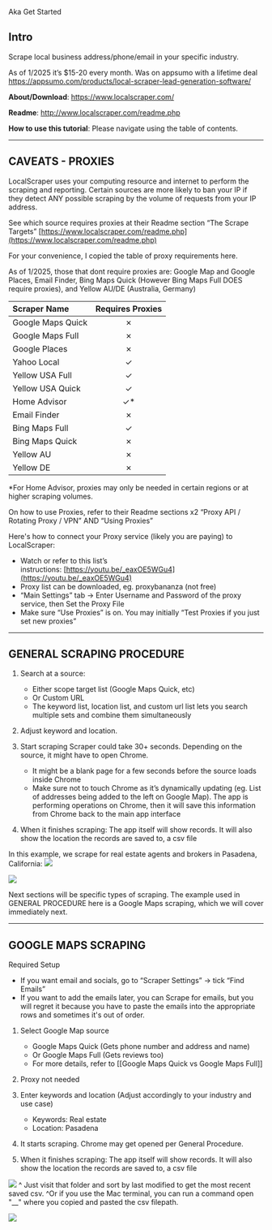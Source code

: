 Aka Get Started
## Intro

Scrape local business address/phone/email in your specific industry. 

As of 1/2025 it’s $15-20 every month. Was on appsumo with a lifetime deal https://appsumo.com/products/local-scraper-lead-generation-software/

**About/Download**: https://www.localscraper.com/

**Readme**: http://www.localscraper.com/readme.php 

**How to use this tutorial**: Please navigate using the table of contents.

---
## CAVEATS - PROXIES


LocalScraper uses your computing resource and internet to perform the scraping and reporting. Certain sources are more likely to ban your IP if they detect ANY possible scraping by the volume of requests from your IP address.

See which source requires proxies at their Readme section “The Scrape Targets”
[https://www.localscraper.com/readme.php](https://www.localscraper.com/readme.php)  

For your convenience, I copied the table of proxy requirements here.

As of 1/2025, those that dont require proxies are: 
Google Map and Google Places, Email Finder, Bing Maps Quick (However Bing Maps Full DOES require proxies), and Yellow AU/DE (Australia, Germany)

| **Scraper Name**  | **Requires Proxies** |
| :---------------- | :------------------: |
| Google Maps Quick |          ✗           |
| Google Maps Full  |          ✗           |
| Google Places     |          ✗           |
| Yahoo Local       |          ✓           |
| Yellow USA Full   |          ✓           |
| Yellow USA Quick  |          ✓           |
| Home Advisor      |          ✓*          |
| Email Finder      |          ✗           |
| Bing Maps Full    |          ✓           |
| Bing Maps Quick   |          ✗           |
| Yellow AU         |          ✗           |
| Yellow DE         |          ✗           |
\*For Home Advisor, proxies may only be needed in certain regions or at higher scraping volumes.

On how to use Proxies, refer to their Readme sections x2 “Proxy API / Rotating Proxy / VPN” AND “Using Proxies”

Here's how to connect your Proxy service (likely you are paying) to LocalScraper:
- Watch or refer to this list’s instructions: [https://youtu.be/_eaxOE5WGu4](https://youtu.be/_eaxOE5WGu4)
- Proxy list can be downloaded, eg. proxybananza (not free)
- “Main Settings” tab → Enter Username and Password of the proxy service, then Set the Proxy File
- Make sure “Use Proxies” is on. You may initially “Test Proxies if you just set new proxies”

---

## GENERAL SCRAPING PROCEDURE

1. Search at a source:
	- Either scope target list (Google Maps Quick, etc)
	- Or Custom URL
	- The keyword list, location list, and custom url list lets you search multiple sets and combine them simultaneously

2. Adjust keyword and location. 

3. Start scraping
   Scraper could take 30+ seconds. Depending on the source, it might have to open Chrome. 
	- It might be a blank page for a few seconds before the source loads inside Chrome
	- Make sure not to touch Chrome as it’s dynamically updating (eg. List of addresses being added to the left on Google Map). The app is performing operations on Chrome, then it will save this information from Chrome back to the main app interface
4. When it finishes scraping: The app itself will show records. It will also show the location the records are saved to, a csv file

In this example, we scrape for real estate agents and brokers in Pasadena, California:
![](https://i.imgur.com/uvp8Ois.png)

![](https://i.imgur.com/ZdikxJW.png)

Next sections will be specific types of scraping. The example used in GENERAL PROCEDURE here is a Google Maps scraping, which we will cover immediately next.

---

## GOOGLE MAPS SCRAPING

Required Setup
- If you want email and socials, go to “Scraper Settings” → tick “Find Emails”
- If you want to add the emails later, you can Scrape for emails, but you will regret it because you have to paste the emails into the appropriate rows and sometimes it's out of order.

1. Select Google Map source  
	- Google Maps Quick (Gets phone number and address and name)
	- Or Google Maps Full (Gets reviews too)
	- For more details, refer to [[Google Maps Quick vs Google Maps Full]]

2. Proxy not needed  
3. Enter keywords and location (Adjust accordingly to your industry and use case)
	- Keywords: Real estate
	- Location: Pasadena
4. It starts scraping. Chrome may get opened per General Procedure.
5. When it finishes scraping: The app itself will show records. It will also show the location the records are saved to, a csv file

![](https://i.imgur.com/uvp8Ois.png)
^ Just visit that folder and sort by last modified to get the most recent saved csv.
^Or if you use the Mac terminal, you can run a command open "__"  where you copied and pasted the csv filepath.

![](https://i.imgur.com/ZdikxJW.png)

